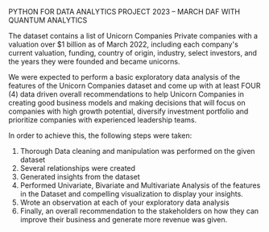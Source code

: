 PYTHON FOR DATA ANALYTICS PROJECT 2023 – MARCH DAF WITH QUANTUM ANALYTICS

The dataset contains a list of Unicorn Companies Private companies with a valuation over $1 billion as of March 2022, including each company's current valuation, funding, country of origin, industry, select investors, and the years they were founded and became unicorns.

We were expected to perform a basic exploratory data analysis of the features of the Unicorn Companies dataset and come up with at least FOUR (4) data driven overall recommendations to help Unicorn Companies in creating good business models and making decisions that will focus on companies with high growth potential, diversify investment portfolio and prioritize companies with experienced leadership teams.

In order to achieve this, the following steps were taken:
1. Thorough Data cleaning and manipulation was performed on the given dataset
2. Several relationships were created
3. Generated insights from the dataset
4. Performed Univariate, Bivariate and Multivariate Analysis of the features in the Dataset and compelling visualization to display your insights.
5. Wrote an observation at each of your exploratory data analysis
6. Finally, an overall recommendation to the stakeholders on how they can improve their business and generate more revenue was given.

